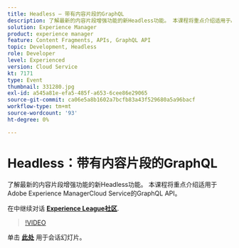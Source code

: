 ```yaml
---
title: Headless — 带有内容片段的GraphQL
description: 了解最新的内容片段增强功能的新Headless功能。 本课程将重点介绍适用于Adobe Experience ManagerCloud Service的GraphQL API。 此会话作为Adobe Developers Live内容事件的一部分提供。
solution: Experience Manager
product: experience manager
feature: Content Fragments, APIs, GraphQL API
topic: Development, Headless
role: Developer
level: Experienced
version: Cloud Service
kt: 7171
type: Event
thumbnail: 331280.jpg
exl-id: a545a81e-efa5-485f-a653-6cee86e29065
source-git-commit: ca06e5a8b1602a7bcfb83a43f529680a5a96bacf
workflow-type: tm+mt
source-wordcount: '93'
ht-degree: 0%

---
```


# Headless：带有内容片段的GraphQL

了解最新的内容片段增强功能的新Headless功能。 本课程将重点介绍适用于Adobe Experience ManagerCloud Service的GraphQL API。

在中继续对话 **[Experience League社区](http://adobe.ly/36Yd3v6)**.

>[!VIDEO](https://video.tv.adobe.com/v/331280/?quality=12&learn=on&hidetitle=true)

单击 **[此处](/help/adobe-developers-live/assets/headless-graphql-content-fragments.pdf)** 用于会话幻灯片。
